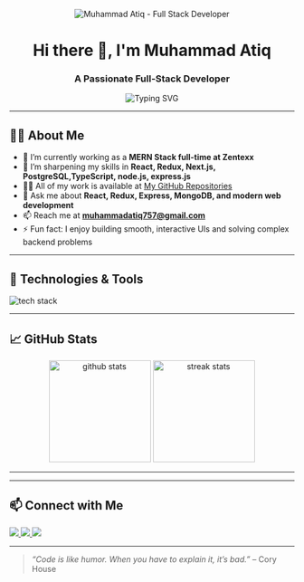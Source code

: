<p align="center">
<p align="center">
  <img src="https://i.ibb.co/YOUR_IMAGE_NAME/banner.png" alt="Muhammad Atiq - Full Stack Developer" />
</p>

</p>

<h1 align="center">Hi there 👋, I'm Muhammad Atiq</h1>
<h3 align="center">A Passionate Full-Stack Developer</h3>

<p align="center">
  <img src="https://readme-typing-svg.demolab.com?font=Fira+Code&pause=1000&width=435&lines=Welcome+to+my+GitHub+Profile!;I+build+scalable+web+apps;MERN+%2B+Next.js+Developer!" alt="Typing SVG" />
</p>

---

## 🙋‍♂️ About Me

- 🔭 I’m currently working as a **MERN Stack full-time at Zentexx**
- 🌱 I’m sharpening my skills in **React, Redux, Next.js, PostgreSQL,TypeScript, node.js, express.js**
- 👨‍💻 All of my work is available at [My GitHub Repositories](https://github.com/MuhammadAtiq757?tab=repositories)
- 💬 Ask me about **React, Redux, Express, MongoDB, and modern web development**
- 📫 Reach me at **muhammadatiq757@gmail.com**
- ⚡ Fun fact: I enjoy building smooth, interactive UIs and solving complex backend problems

---

## 🚀 Technologies & Tools

<p align="left">
  <img src="https://skillicons.dev/icons?i=html,css,js,ts,react,redux,next,nodejs,express,postgres,mongodb,git" alt="tech stack" />
</p>

---

## 📈 GitHub Stats

<p align="center">
  <img src="https://github-readme-stats.vercel.app/api?username=MuhammadAtiq757&show_icons=true&theme=radical" alt="github stats" height="180" />
  <img src="https://github-readme-streak-stats.herokuapp.com/?user=MuhammadAtiq757&theme=radical" alt="streak stats" height="180" />
</p>

---


---

## 📫 Connect with Me

<p align="left">
  <a href="https://www.linkedin.com/in/muhammadatiq757/" target="_blank">
    <img src="https://img.shields.io/badge/LinkedIn-%230077B5.svg?&style=for-the-badge&logo=linkedin&logoColor=white" />
  </a>
  <a href="mailto:muhammadatiq757@gmail.com">
    <img src="https://img.shields.io/badge/Gmail-D14836?style=for-the-badge&logo=gmail&logoColor=white" />
  </a>
  <a href="https://github.com/MuhammadAtiq757" target="_blank">
    <img src="https://img.shields.io/badge/GitHub-100000?style=for-the-badge&logo=github&logoColor=white" />
  </a>
</p>

---

> _“Code is like humor. When you have to explain it, it’s bad.”_ – Cory House
